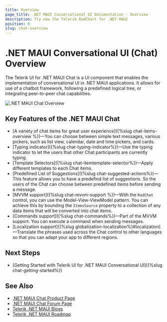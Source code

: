 ```yaml
---
title: Overview
page_title: .NET MAUI Conversational UI Documentation - Overview
description: Try now the Telerik RadChart for .NET MAUI
position: 0
slug: chat-overview
---
```


# .NET MAUI Conversational UI (Chat) Overview

The Telerik UI for .NET MAUI Chat is a UI component that enables the implementation of conversational UI in .NET MAUI applications. It allows for use of a chatbot framework, following a predefined logical tree, or integrating peer-to-peer chat capabilities.

![.NET MAUI Chat Overview](images/chat-overview.png)

## Key Features of the .NET MAUI Chat

* [A variety of chat items for great user experience]({%slug chat-items-overview %})&mdash;You can choose between simple text messages, various pickers, such as list view, calendar, date and time pickers, and cards.
* [Typing indicator]({%slug chat-typing-indicator%})&mdash;Use the typing indicator to let the users that other Chat participants are currently typing.
* [Template Selectors]({%slug chat-itemtemplate-selector%})&mdash;Apply different templates to each Chat items. 
* [Predefined List of Suggestions]({%slug chat-suggested-actions%})&mdash;This feature allows you to have a predefind list of suggestions. So the users of the Chat can choose between predefined items before sending a message. 
* [MVVM support]({%slug chat-mvvm-support %})&mdash;With the `RadChat` control, you can use the Model-View-ViewModel pattern. You can achieve this by bounding the `ItemsSource` property to a collection of any data items that will be converted into chat items.
* [Commands support]({%slug chat-commands%})&mdash;Part of the MVVM support. You can execute a command when sending messages. 
* [Localization support]({%slug globalization-localization%}#localization)&mdash;Translate the phrases used across the Chat control to other languages so that you can adapt your app to different regions.

## Next Steps

- [Getting Started with Telerik UI for .NET MAUI Conversational UI]({%slug chat-getting-started%})

## See Also

- [.NET MAUI Chat Product Page](https://www.telerik.com/maui-ui/chat-(conversational-ui))
- [.NET MAUI Chat Forum Page](https://www.telerik.com/forums/maui?tagId=2061)
- [Telerik .NET MAUI Blogs](https://www.telerik.com/blogs/mobile-net-maui)
- [Telerik .NET MAUI Roadmap](https://www.telerik.com/support/whats-new/maui-ui/roadmap)
